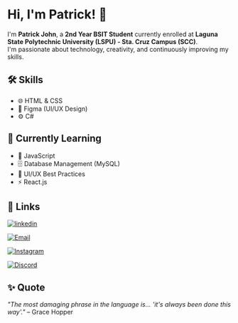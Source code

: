 # Hi, I'm Patrick! 👋
  I'm **Patrick John**, a **2nd Year BSIT Student** currently enrolled at **Laguna State Polytechnic University (LSPU) - Sta. Cruz Campus (SCC)**.  
  I'm passionate about technology, creativity, and continuously improving my skills.  

## 🛠 Skills

- 🌐 HTML & CSS  
- 🎨 Figma (UI/UX Design)  
- ⚙️ C#
  
## 🌱 Currently Learning

- 📜 JavaScript  
- 🗄️ Database Management (MySQL)  
- 🎨 UI/UX Best Practices  
- ⚡ React.js

## 🔗 Links

[![linkedin](https://img.shields.io/badge/linkedin-0A66C2?style=for-the-badge&logo=linkedin&logoColor=white)](https://www.linkedin.com/in/goco-patrick-john-m-b736b8374/)

[![Email](https://img.shields.io/badge/Email-D14836?style=for-the-badge&logo=gmail&logoColor=white)](goco.pj.bsinfotech@gmail.com)

[![Instagram](https://img.shields.io/badge/Instagram-E4405F?style=for-the-badge&logo=instagram&logoColor=white)](https://www.instagram.com/p__scorp/)

[![Discord](https://img.shields.io/badge/Discord-5865F2?style=for-the-badge&logo=discord&logoColor=white)](https://discord.com/users/zero_199x)

## ✨ Quote
*"The most damaging phrase in the language is... 'it's always been done this way'."* – Grace Hopper  
